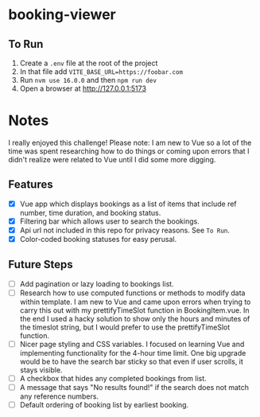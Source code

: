 # booking-viewer

## To Run

1. Create a `.env` file at the root of the project
2. In that file add `VITE_BASE_URL=https://foobar.com`
3. Run `nvm use 16.0.0` and then `npm run dev`
4. Open a browser at http://127.0.0.1:5173

# Notes

I really enjoyed this challenge! Please note: I am new to Vue so a lot of the time was spent researching how to do things or coming upon errors that I didn't realize were related to Vue until I did some more digging.

## Features

- [x] Vue app which displays bookings as a list of items that include ref number, time duration, and booking status.
- [x] Filtering bar which allows user to search the bookings.
- [x] Api url not included in this repo for privacy reasons. See `To Run`.
- [x] Color-coded booking statuses for easy perusal.

## Future Steps

- [ ] Add pagination or lazy loading to bookings list.
- [ ] Research how to use computed functions or methods to modify data within template. I am new to Vue and came upon errors when trying to carry this out with my prettifyTimeSlot function in BookingItem.vue. In the end I used a hacky solution to show only the hours and minutes of the timeslot string, but I would prefer to use the prettifyTimeSlot function.
- [ ] Nicer page styling and CSS variables. I focused on learning Vue and implementing functionality for the 4-hour time limit. One big upgrade would be to have the search bar sticky so that even if user scrolls, it stays visible.
- [ ] A checkbox that hides any completed bookings from list.
- [ ] A message that says "No results found!" if the search does not match any reference numbers.
- [ ] Default ordering of booking list by earliest booking.
